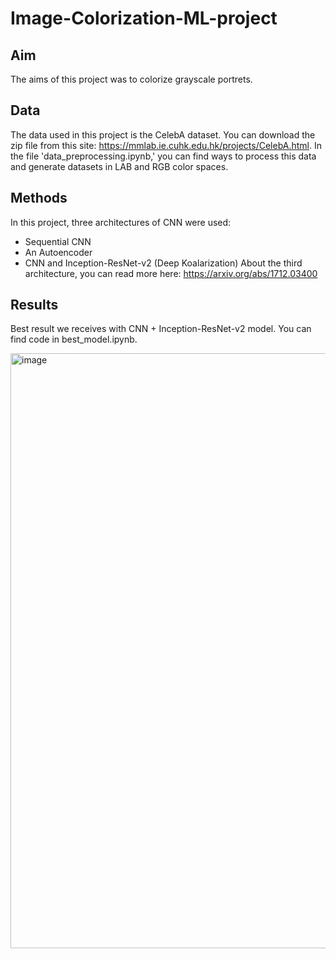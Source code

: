 # Image-Colorization-ML-project

## Aim

The aims of this project was to colorize grayscale portrets.

## Data

The data used in this project is the CelebA dataset. You can download the zip file from this site: https://mmlab.ie.cuhk.edu.hk/projects/CelebA.html. In the file 'data_preprocessing.ipynb,' you can find ways to process this data and generate datasets in LAB and RGB color spaces.

## Methods

In this project, three architectures of CNN were used:
- Sequential CNN
- An Autoencoder
- CNN and Inception-ResNet-v2 (Deep Koalarization)
About the third architecture, you can read more here: https://arxiv.org/abs/1712.03400

## Results
Best result we receives with CNN + Inception-ResNet-v2 model. 
You can find code in best_model.ipynb. 

<img width="952" alt="image" src="https://github.com/tania5496/Image-Colorization-ML-project-/assets/116711583/7bda0aae-106c-4256-8409-59bc80ea2440">

